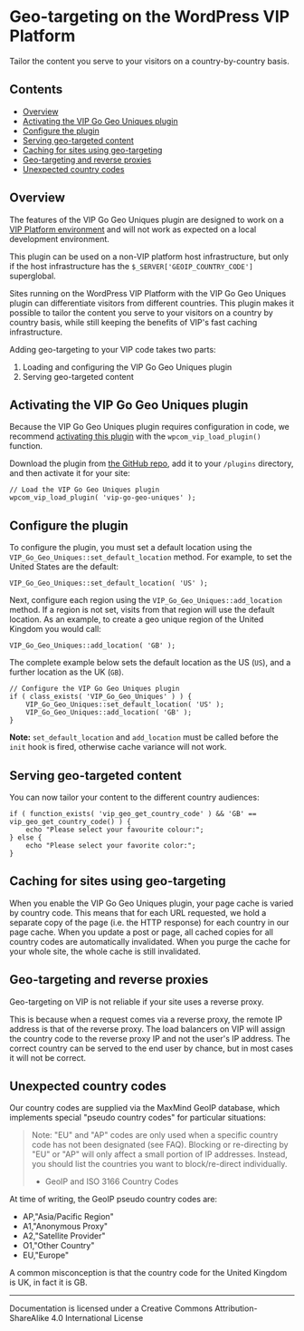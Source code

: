 # Geo-targeting on the WordPress VIP Platform

Tailor the content you serve to your visitors on a country-by-country basis.

## Contents

 - [Overview](#overview)
 - [Activating the VIP Go Geo Uniques plugin](#activating-the-vip-go-geo-uniques-plugin)
 - [Configure the plugin](#configure-the-plugin)
 - [Serving geo-targeted content](#serving-geo-targeted-content)
 - [Caching for sites using geo-targeting](#caching-for-sites-using-geo-targeting)
 - [Geo-targeting and reverse proxies](#geo-targeting-and-reverse-proxies)
 - [Unexpected country codes](#unexpected-country-codes)

## Overview

The features of the VIP Go Geo Uniques plugin are designed to work on a [VIP Platform environment](https://docs.wpvip.com/technical-references/vip-platform/environments/) and will not work as expected on a local development environment.

This plugin can be used on a non-VIP platform host infrastructure, but only if the host infrastructure has the `$_SERVER['GEOIP_COUNTRY_CODE']` superglobal.

Sites running on the WordPress VIP Platform with the  VIP Go Geo Uniques plugin can differentiate visitors from different countries. This plugin makes it possible to tailor the content you serve to your visitors on a country by country basis, while still keeping the benefits of VIP's fast caching infrastructure.

Adding geo-targeting to your VIP code takes two parts:

1. Loading and configuring the VIP Go Geo Uniques plugin
2. Serving geo-targeted content

## Activating the VIP Go Geo Uniques plugin

Because the VIP Go Geo Uniques plugin requires configuration in code, we recommend [activating this plugin](https://docs.wpvip.com/how-tos/activate-plugins-through-code/#plugins-in-the-plugins-directory)  with the `wpcom_vip_load_plugin()` function.

Download the plugin from [the GitHub repo](https://github.com/Automattic/vip-go-geo-uniques), add it to your `/plugins` directory, and then activate it for your site:
	
```
// Load the VIP Go Geo Uniques plugin
wpcom_vip_load_plugin( 'vip-go-geo-uniques' );
```

## Configure the plugin

To configure the plugin, you must set a default location using the `VIP_Go_Geo_Uniques::set_default_location` method. For example, to set the United States are the default:

```
VIP_Go_Geo_Uniques::set_default_location( 'US' );
```

Next, configure each region using the `VIP_Go_Geo_Uniques::add_location` method. If a region is not set, visits from that region will use the default location. As an example, to create a geo unique region of the United Kingdom you would call:

```
VIP_Go_Geo_Uniques::add_location( 'GB' );
```

The complete example below sets the default location as the US (`US`), and a further location as the UK (`GB`).

```
// Configure the VIP Go Geo Uniques plugin
if ( class_exists( 'VIP_Go_Geo_Uniques' ) ) {
    VIP_Go_Geo_Uniques::set_default_location( 'US' );
    VIP_Go_Geo_Uniques::add_location( 'GB' );
}
```

**Note:** `set_default_location` and `add_location` must be called before the `init` hook is fired, otherwise cache variance will not work.

## Serving geo-targeted content

You can now tailor your content to the different country audiences:

```
if ( function_exists( 'vip_geo_get_country_code' ) && 'GB' == vip_geo_get_country_code() ) {
    echo "Please select your favourite colour:";
} else {
    echo "Please select your favorite color:";
}
```

## Caching for sites using geo-targeting

When you enable the VIP Go Geo Uniques plugin, your page cache is varied by country code. This means that for each URL requested, we hold a separate copy of the page (i.e. the HTTP response) for each country in our page cache. When you update a post or page, all cached copies for all country codes are automatically invalidated. When you purge the cache for your whole site, the whole cache is still invalidated.

## Geo-targeting and reverse proxies

Geo-targeting on VIP is not reliable if your site uses a reverse proxy.

This is because when a request comes via a reverse proxy, the remote IP address is that of the reverse proxy. The load balancers on VIP will assign the country code to the reverse proxy IP and not the user's IP address. The correct country can be served to the end user by chance, but in most cases it will not be correct.

## Unexpected country codes

Our country codes are supplied via the MaxMind GeoIP database, which implements special "pseudo country codes" for particular situations:

> Note: "EU" and "AP" codes are only used when a specific country code has not been designated (see FAQ). Blocking or re-directing by "EU" or "AP" will only affect a small portion of IP addresses. Instead, you should list the countries you want to block/re-direct individually.
> - GeoIP and ISO 3166 Country Codes

At time of writing, the GeoIP pseudo country codes are:

 - AP,"Asia/Pacific Region"
 - A1,"Anonymous Proxy"
 - A2,"Satellite Provider"
 - O1,"Other Country"
 - EU,"Europe"

A common misconception is that the country code for the United Kingdom is UK, in fact it is GB.

---

Documentation is licensed under a Creative Commons Attribution-ShareAlike 4.0 International License	
